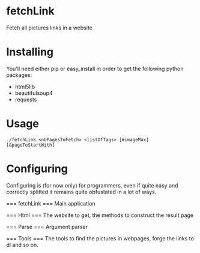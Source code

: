 fetchLink
=========

Fetch all pictures links in a website


Installing
==========

You'll need either pip or easy_install in order to get the following python packages:
* html5lib
* beautifulsoup4
* requests

Usage
===========
  `./fetchLink <nbPagesToFetch> <listOfTags> [#imageMax] [&pageToStartWith]`

Configuring
==========

Configuring is (for now only) for programmers, even if quite easy and correctly splitted it remains quite obfustated in a lot of ways.

=== fetchLink ===
Main application

=== Html ===
The website to get, the methods to construct the result page

=== Parse ===
Argument parser

=== Tools ===
The tools to find the pictures in webpages, forge the links to dl and so on.

